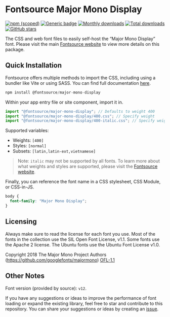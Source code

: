 # Fontsource Major Mono Display

[![npm (scoped)](https://img.shields.io/npm/v/@fontsource/major-mono-display?color=brightgreen)](https://www.npmjs.com/package/@fontsource/major-mono-display) [![Generic badge](https://img.shields.io/badge/fontsource-passing-brightgreen)](https://github.com/fontsource/fontsource) [![Monthly downloads](https://badgen.net/npm/dm/@fontsource/major-mono-display)](https://github.com/fontsource/fontsource) [![Total downloads](https://badgen.net/npm/dt/@fontsource/major-mono-display)](https://github.com/fontsource/fontsource) [![GitHub stars](https://img.shields.io/github/stars/fontsource/fontsource.svg?style=social&label=Star)](https://github.com/fontsource/fontsource/stargazers)

The CSS and web font files to easily self-host the “Major Mono Display” font. Please visit the main [Fontsource website](https://fontsource.org/fonts/major-mono-display) to view more details on this package.

## Quick Installation

Fontsource offers multiple methods to import the CSS, including using a bundler like Vite or using SASS. You can find full documentation [here](https://fontsource.org/docs/getting-started/introduction).

```javascript
npm install @fontsource/major-mono-display
```

Within your app entry file or site component, import it in.

```javascript
import "@fontsource/major-mono-display"; // Defaults to weight 400
import "@fontsource/major-mono-display/400.css"; // Specify weight
import "@fontsource/major-mono-display/400-italic.css"; // Specify weight and style
```

Supported variables:
- Weights: `[400]`
- Styles: `[normal]`
- Subsets: `[latin,latin-ext,vietnamese]`

> Note: `italic` may not be supported by all fonts. To learn more about what weights and styles are supported, please visit the [Fontsource website](https://fontsource.org/fonts/major-mono-display).

Finally, you can reference the font name in a CSS stylesheet, CSS Module, or CSS-in-JS.

```css
body {
  font-family: "Major Mono Display";
}
```

## Licensing
Always make sure to read the license for each font you use. Most of the fonts in the collection use the SIL Open Font License, v1.1. Some fonts use the Apache 2 license. The Ubuntu fonts use the Ubuntu Font License v1.0.

Copyright 2018 The Major Mono Project Authors (https://github.com/googlefonts/majormono)
[OFL-1.1](http://scripts.sil.org/OFL)

## Other Notes
Font version (provided by source): `v12`.

If you have any suggestions or ideas to improve the performance of font loading or expand the existing library, feel free to star and contribute to this repository. You can share your suggestions or ideas by creating an [issue](https://github.com/fontsource/fontsource/issues).